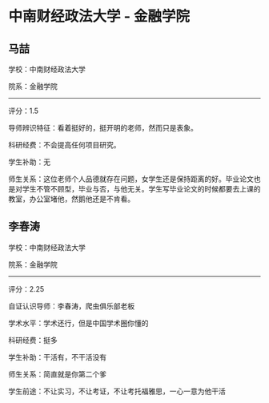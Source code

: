 # 中南财经政法大学 - 金融学院

## 马喆

学校：中南财经政法大学

院系：金融学院

* * *

评分：1.5

导师辨识特征：看着挺好的，挺开明的老师，然而只是表象。

科研经费：不会提高任何项目研究。

学生补助：无

师生关系：这位老师个人品德就存在问题，女学生还是保持距离的好。毕业论文也是对学生不管不顾型，毕业与否，与他无关。学生写毕业论文的时候都要去上课的教室，办公室堵他，然鹅他还是不肯看。

## 李春涛

学校：中南财经政法大学

院系：金融学院

* * *

评分：2.25

自证认识导师：李春涛，爬虫俱乐部老板

学术水平：学术还行，但是中国学术圈你懂的

科研经费：挺多

学生补助：干活有，不干活没有

师生关系：简直就是你第二个爹

学生前途：不让实习，不让考证，不让考托福雅思，一心一意为他干活